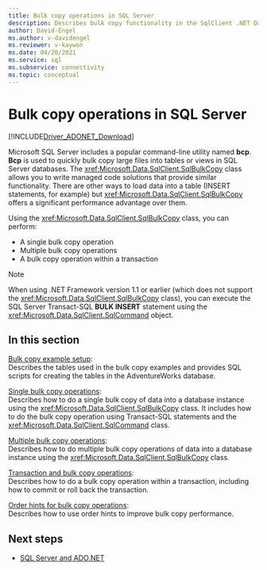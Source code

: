 ```yaml
---
title: Bulk copy operations in SQL Server
description: Describes bulk copy functionality in the SqlClient .NET Data Provider for SQL Server. Bulk copy is a fast way to load large amounts of data into SQL Server.
author: David-Engel
ms.author: v-davidengel
ms.reviewer: v-kaywon
ms.date: 04/20/2021
ms.service: sql
ms.subservice: connectivity
ms.topic: conceptual
---
```

# Bulk copy operations in SQL Server

[!INCLUDE[Driver_ADONET_Download](../../../includes/driver_adonet_download.md)]

Microsoft SQL Server includes a popular command-line utility named **bcp**. **Bcp** is used to quickly bulk copy large files into tables or views in SQL Server databases. The <xref:Microsoft.Data.SqlClient.SqlBulkCopy> class allows you to write managed code solutions that provide similar functionality. There are other ways to load data into a table (INSERT statements, for example) but <xref:Microsoft.Data.SqlClient.SqlBulkCopy> offers a significant performance advantage over them.

Using the <xref:Microsoft.Data.SqlClient.SqlBulkCopy> class, you can perform:

- A single bulk copy operation
- Multiple bulk copy operations
- A bulk copy operation within a transaction

> [!NOTE]
> When using .NET Framework version 1.1 or earlier (which does not support the <xref:Microsoft.Data.SqlClient.SqlBulkCopy> class), you can execute the SQL Server Transact-SQL **BULK INSERT** statement using the <xref:Microsoft.Data.SqlClient.SqlCommand> object.

## In this section

[Bulk copy example setup](bulk-copy-example-setup.md):  
Describes the tables used in the bulk copy examples and provides SQL scripts for creating the tables in the AdventureWorks database.

[Single bulk copy operations](single-bulk-copy-operations.md):  
Describes how to do a single bulk copy of data into a database instance using the <xref:Microsoft.Data.SqlClient.SqlBulkCopy> class. It includes how to do the bulk copy operation using Transact-SQL statements and the <xref:Microsoft.Data.SqlClient.SqlCommand> class.

[Multiple bulk copy operations](multiple-bulk-copy-operations.md):  
Describes how to do multiple bulk copy operations of data into a database instance using the <xref:Microsoft.Data.SqlClient.SqlBulkCopy> class.

[Transaction and bulk copy operations](transaction-bulk-copy-operations.md):  
Describes how to do a bulk copy operation within a transaction, including how to commit or roll back the transaction.

[Order hints for bulk copy operations](bulk-copy-order-hints.md):  
Describes how to use order hints to improve bulk copy performance.

## Next steps

- [SQL Server and ADO.NET](index.md)
